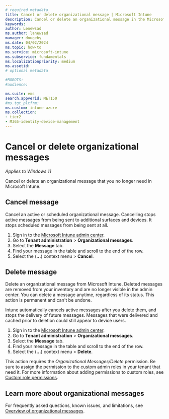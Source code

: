 ```yaml
---
# required metadata
title: Cancel or delete organizational message | Microsoft Intune  
description: Cancel or delete an organizational message in the Microsoft Intune admin center.       
keywords:
author: Lenewsad
ms.author: lanewsad
manager: dougeby
ms.date: 04/02/2024  
ms.topic: how-to
ms.service: microsoft-intune
ms.subservice: fundamentals
ms.localizationpriority: medium
ms.assetid: 
# optional metadata

#ROBOTS:
#audience:

ms.suite: ems
search.appverid: MET150
#ms.tgt_pltfrm:
ms.custom: intune-azure 
ms.collection:
- tier2
- M365-identity-device-management
---
```


# Cancel or delete organizational messages      

*Applies to Windows 11*  

Cancel or delete an organizational message that you no longer need in Microsoft Intune.

## Cancel message  
Cancel an active or scheduled organizational message. Cancelling stops active messages from being sent to additional surfaces and devices. It stops scheduled messages from being sent at all.  

1. Sign in to the [Microsoft Intune admin center](https://go.microsoft.com/fwlink/?linkid=2109431).
2. Go to **Tenant administration** > **Organizational messages**.  
2. Select the **Message** tab.  
3. Find your message in the table and scroll to the end of the row.   
3. Select the (**...**) context menu > **Cancel**.   

## Delete message  
Delete an organizational message from Microsoft Intune. Deleted messages are removed from your inventory and are no longer visible in the admin center. You can delete a message anytime, regardless of its status. This action is permanent and can't be undone.  

Intune automatically cancels active messages after you delete them, and stops the delivery of future messages. Messages that were delivered and cached prior to deletion could still appear to device users.   

1. Sign in to the [Microsoft Intune admin center](https://go.microsoft.com/fwlink/?linkid=2109431).
2. Go to **Tenant administration** > **Organizational messages**.  
2. Select the **Message** tab.  
3. Find your message in the table and scroll to the end of the row.   
3. Select the (**...**) context menu > **Delete**.   

This action requires the *Organizational Messages/Delete* permission. Be sure to assign the permission to the custom admin roles in your tenant that need it. For more information about adding permissions to custom roles, see [Custom role permissions](../fundamentals/create-custom-role.md#custom-role-permissions).    

## Learn more about organizational messages  

For frequently asked questions, known issues, and limitations, see [Overview of organizational messages](organizational-messages-overview.md).  